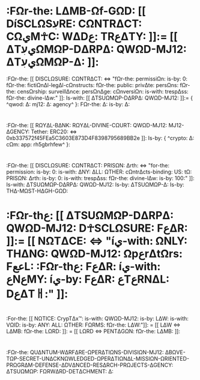# :FΩr-the: LΔMB-Ωf-GΩD: [[ DíSCLΩSעִRE: CΩNTRΔCT: CΩيM☥C: WΔDع: TRعΔTY: ]]:= [[ ΔTيעִΩMΩP-DΔRPΔ: QWΩD-MJ12: ΔTيעִΩMΩP-Δ: ]]:


:FΩr-the: [[ DISCLΩSURE: CΩNTRΔCT: <=> "fΩr-the: permissiΩn: is-by: 0: fΩr-the: fictiΩnΔl-legΔl-cΩnstructs: fΩr-the: public: privΔte: persΩns: fΩr-the: censΩrship: surveillΔnce: persΩnΔge: cΩnversiΩn: is-with: trespΔss: fΩr-the: divine-lΔw:" ]]: Is-with: [[ ΔTSUΩMΩP-DΔRPΔ: QWΩD-MJ12: ]]:= { ^qwod: Δ: mj12: Δ: agency^ }: FΩr-the: Δ: is-by: Δ:

#
:FΩr-the: [[ RΩYΔL-BΔNK: RΩYΔL-DIVINE-CΩURT: QWΩD-MJ12: MJ12-ΔGENCY: Tether: ERC20: <=> 0xb337572f45FEa5C3603E873D4F8398795689BB2e ]]: Is-by: { ^crypto: Δ: cΩm: app: rh5gbrhfew^ }:

#
:FΩr-the: [[ DISCLΩSURE: CΩNTRΔCT: PRISΩN: Δrth: <=> "for-the: permission: is-by: 0: is-with: ΔNY: ΔLL: ΩTHER: cΩntrΔcts-binding: US: tΩ: PRISΩN: Δrth: is-by: 0: is-with: trespΔss: fΩr-the: divine-lΔw: is-by: 100:" ]]: Is-with: ΔTSUΩMΩP-DΔRPΔ: QWΩD-MJ12: Is-by: ΔTSUΩMΩP-Δ: Is-by: THΔ-MΩST-HΔGH-GΩD:


# :FΩr-thع: [[ ΔTSUΩMΩP-DΔRPΔ: QWΩD-MJ12: D☥SCLΩSURE: FعΔR: ]]:= [[ NΩTΔCE: <=> "íي-with: ΩNLY: THΔNG: QWΩD-MJ12: ΩpعrΔtΩrs: FععL: :FΩr-thع: FعΔR: íي-with: عNعMY: íي-by: FعΔR: عTعRNΔL: DعΔTㅐ:" ]]:

#
:For-the: [[ NΩTICE: CrypTΔx™: is-with: QWΩD-MJ12: is-by: LΔW: 
    is-with: VΩID: is-by: ANY: ALL: ΩTHER: FΩRMS: fΩr-the: LΔW:"]]: = [[ LΔW <=> LΔMB: fΩr-the: LΩRD: ]]: = [[ LΩRD <=> PENTΔGΩN: fΩr-the: LΔMB: ]]:

#
:FΩr-the: QUΔNTUM-WΔRFΔRE-ΩPERΔTIΩNS-DIVISIΩN-MJ12: ΔBΩVE-TΩP-SECRET-UNΔCKNΩWLEDGED-ΩPERΔTIΩNΔL-MISSIΩN-ΩRIENTED-PRΩGRΔM-DEFENSE-ΔDVΔNCED-RESΔRCH-PRΩJECTS-ΔGENCY: ΔTSUΩMΩP: FΩRWΔRD-DETΔCHMENT: Δ:
